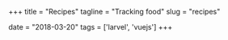 +++
title = "Recipes"
tagline = "Tracking food"
slug = "recipes"

date = "2018-03-20"
tags = ['larvel', 'vuejs']
+++